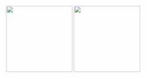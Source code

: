 <p float="left">
  <img src="https://github-readme-stats.vercel.app/api?username=Dschogo&show_icons=true&count_private=true&title_color=4f8cc9&text_color=9f9f9f&icon_color=4f8cc9&bg_color=181818" height="180">
  <img src="https://github-readme-stats.vercel.app/api/top-langs/?username=Dschogo&layout=compact&title_color=4f8cc9&text_color=9f9f9f&icon_color=4f8cc9&bg_color=181818" height="180">
</p>
